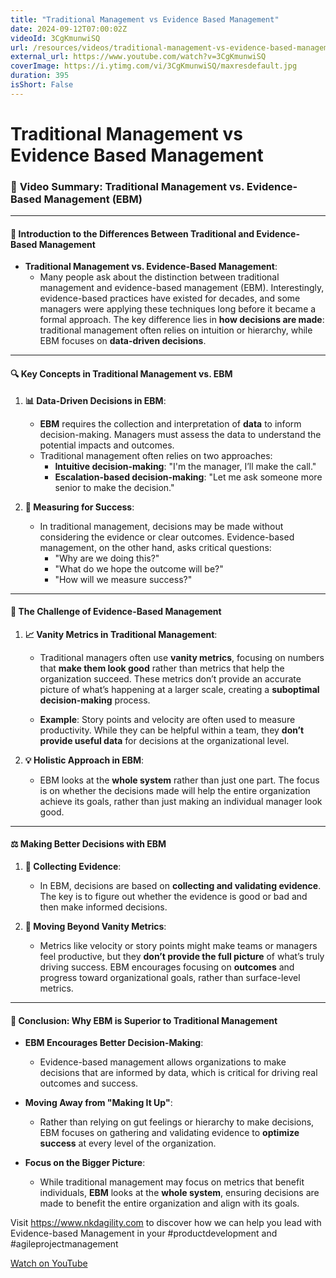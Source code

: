 ```yaml
---
title: "Traditional Management vs Evidence Based Management"
date: 2024-09-12T07:00:02Z
videoId: 3CgKmunwiSQ
url: /resources/videos/traditional-management-vs-evidence-based-management
external_url: https://www.youtube.com/watch?v=3CgKmunwiSQ
coverImage: https://i.ytimg.com/vi/3CgKmunwiSQ/maxresdefault.jpg
duration: 395
isShort: False
---
```


# Traditional Management vs Evidence Based Management

### 🎯 **Video Summary: Traditional Management vs. Evidence-Based Management (EBM)**

---

#### **📘 Introduction to the Differences Between Traditional and Evidence-Based Management**

- **Traditional Management vs. Evidence-Based Management**:
  - Many people ask about the distinction between traditional management and evidence-based management (EBM). Interestingly, evidence-based practices have existed for decades, and some managers were applying these techniques long before it became a formal approach. The key difference lies in **how decisions are made**: traditional management often relies on intuition or hierarchy, while EBM focuses on **data-driven decisions**.

---

#### **🔍 Key Concepts in Traditional Management vs. EBM**

1. **📊 Data-Driven Decisions in EBM**:
   - **EBM** requires the collection and interpretation of **data** to inform decision-making. Managers must assess the data to understand the potential impacts and outcomes.
   - Traditional management often relies on two approaches:
     - **Intuitive decision-making**: "I'm the manager, I’ll make the call."
     - **Escalation-based decision-making**: "Let me ask someone more senior to make the decision."
  
2. **🤔 Measuring for Success**:
   - In traditional management, decisions may be made without considering the evidence or clear outcomes. Evidence-based management, on the other hand, asks critical questions:
     - "Why are we doing this?"
     - "What do we hope the outcome will be?"
     - "How will we measure success?"

---

#### **🚀 The Challenge of Evidence-Based Management**

1. **📈 Vanity Metrics in Traditional Management**:
   - Traditional managers often use **vanity metrics**, focusing on numbers that **make them look good** rather than metrics that help the organization succeed. These metrics don’t provide an accurate picture of what’s happening at a larger scale, creating a **suboptimal decision-making** process.
   
   - **Example**: Story points and velocity are often used to measure productivity. While they can be helpful within a team, they **don’t provide useful data** for decisions at the organizational level.

2. **💡 Holistic Approach in EBM**:
   - EBM looks at the **whole system** rather than just one part. The focus is on whether the decisions made will help the entire organization achieve its goals, rather than just making an individual manager look good.

---

#### **⚖️ Making Better Decisions with EBM**

1. **🧠 Collecting Evidence**:
   - In EBM, decisions are based on **collecting and validating evidence**. The key is to figure out whether the evidence is good or bad and then make informed decisions.

2. **🚫 Moving Beyond Vanity Metrics**:
   - Metrics like velocity or story points might make teams or managers feel productive, but they **don’t provide the full picture** of what’s truly driving success. EBM encourages focusing on **outcomes** and progress toward organizational goals, rather than surface-level metrics.

---

#### **🌟 Conclusion: Why EBM is Superior to Traditional Management**

- **EBM Encourages Better Decision-Making**:
  - Evidence-based management allows organizations to make decisions that are informed by data, which is critical for driving real outcomes and success.
  
- **Moving Away from "Making It Up"**:
  - Rather than relying on gut feelings or hierarchy to make decisions, EBM focuses on gathering and validating evidence to **optimize success** at every level of the organization.

- **Focus on the Bigger Picture**:
  - While traditional management may focus on metrics that benefit individuals, **EBM** looks at the **whole system**, ensuring decisions are made to benefit the entire organization and align with its goals.

Visit https://www.nkdagility.com to discover how we can help you lead with Evidence-based Management in your #productdevelopment and #agileprojectmanagement

[Watch on YouTube](https://www.youtube.com/watch?v=3CgKmunwiSQ)
